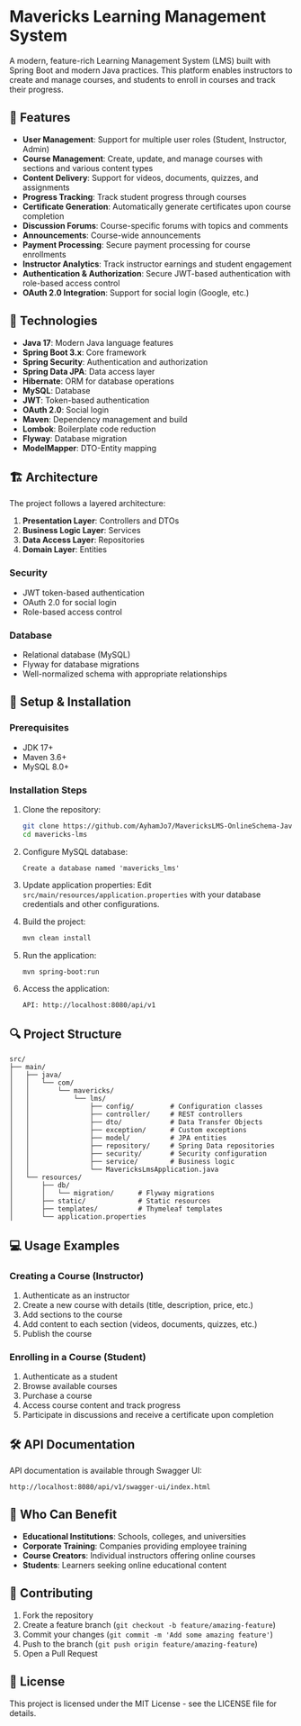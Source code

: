# Mavericks Learning Management System

A modern, feature-rich Learning Management System (LMS) built with Spring Boot and modern Java practices. This platform enables instructors to create and manage courses, and students to enroll in courses and track their progress.

## 🌟 Features

- **User Management**: Support for multiple user roles (Student, Instructor, Admin)
- **Course Management**: Create, update, and manage courses with sections and various content types
- **Content Delivery**: Support for videos, documents, quizzes, and assignments
- **Progress Tracking**: Track student progress through courses
- **Certificate Generation**: Automatically generate certificates upon course completion
- **Discussion Forums**: Course-specific forums with topics and comments
- **Announcements**: Course-wide announcements
- **Payment Processing**: Secure payment processing for course enrollments
- **Instructor Analytics**: Track instructor earnings and student engagement
- **Authentication & Authorization**: Secure JWT-based authentication with role-based access control
- **OAuth 2.0 Integration**: Support for social login (Google, etc.)

## 🔧 Technologies

- **Java 17**: Modern Java language features
- **Spring Boot 3.x**: Core framework
- **Spring Security**: Authentication and authorization
- **Spring Data JPA**: Data access layer
- **Hibernate**: ORM for database operations
- **MySQL**: Database
- **JWT**: Token-based authentication
- **OAuth 2.0**: Social login
- **Maven**: Dependency management and build
- **Lombok**: Boilerplate code reduction
- **Flyway**: Database migration
- **ModelMapper**: DTO-Entity mapping

## 🏗️ Architecture

The project follows a layered architecture:

1. **Presentation Layer**: Controllers and DTOs
2. **Business Logic Layer**: Services
3. **Data Access Layer**: Repositories
4. **Domain Layer**: Entities

### Security

- JWT token-based authentication
- OAuth 2.0 for social login
- Role-based access control

### Database

- Relational database (MySQL)
- Flyway for database migrations
- Well-normalized schema with appropriate relationships

## 🚀 Setup & Installation

### Prerequisites

- JDK 17+
- Maven 3.6+
- MySQL 8.0+

### Installation Steps

1. Clone the repository:
   ```bash
   git clone https://github.com/AyhamJo7/MavericksLMS-OnlineSchema-JavaSql.git
   cd mavericks-lms
   ```

2. Configure MySQL database:
   ```
   Create a database named 'mavericks_lms'
   ```

3. Update application properties:
   Edit `src/main/resources/application.properties` with your database credentials and other configurations.

4. Build the project:
   ```bash
   mvn clean install
   ```

5. Run the application:
   ```bash
   mvn spring-boot:run
   ```

6. Access the application:
   ```
   API: http://localhost:8080/api/v1
   ```

## 🔍 Project Structure

```
src/
├── main/
│   ├── java/
│   │   └── com/
│   │       └── mavericks/
│   │           └── lms/
│   │               ├── config/         # Configuration classes
│   │               ├── controller/     # REST controllers
│   │               ├── dto/            # Data Transfer Objects
│   │               ├── exception/      # Custom exceptions
│   │               ├── model/          # JPA entities
│   │               ├── repository/     # Spring Data repositories
│   │               ├── security/       # Security configuration
│   │               ├── service/        # Business logic
│   │               └── MavericksLmsApplication.java
│   └── resources/
│       ├── db/
│       │   └── migration/      # Flyway migrations
│       ├── static/             # Static resources
│       ├── templates/          # Thymeleaf templates
│       └── application.properties
```

## 💻 Usage Examples

### Creating a Course (Instructor)

1. Authenticate as an instructor
2. Create a new course with details (title, description, price, etc.)
3. Add sections to the course
4. Add content to each section (videos, documents, quizzes, etc.)
5. Publish the course

### Enrolling in a Course (Student)

1. Authenticate as a student
2. Browse available courses
3. Purchase a course
4. Access course content and track progress
5. Participate in discussions and receive a certificate upon completion

## 🛠️ API Documentation

API documentation is available through Swagger UI:
```
http://localhost:8080/api/v1/swagger-ui/index.html
```

## 👥 Who Can Benefit

- **Educational Institutions**: Schools, colleges, and universities
- **Corporate Training**: Companies providing employee training
- **Course Creators**: Individual instructors offering online courses
- **Students**: Learners seeking online educational content

## 🤝 Contributing

1. Fork the repository
2. Create a feature branch (`git checkout -b feature/amazing-feature`)
3. Commit your changes (`git commit -m 'Add some amazing feature'`)
4. Push to the branch (`git push origin feature/amazing-feature`)
5. Open a Pull Request

## 📝 License

This project is licensed under the MIT License - see the LICENSE file for details.
